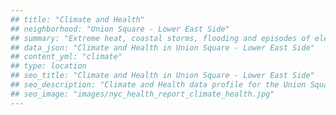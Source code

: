 ```yaml
---
## title: "Climate and Health"
## neighborhood: "Union Square - Lower East Side"
## summary: "Extreme heat, coastal storms, flooding and episodes of elevated ozone are climate-related hazards that may increase with climate change and have important public health impacts in New York City. Extreme weather can cause power outages, which also threaten public health. This report provides neighborhood indicators of climate-related hazards, vulnerability and health impacts."
## data_json: "Climate and Health in Union Square - Lower East Side"
## content_yml: "climate"
## type: location
## seo_title: "Climate and Health in Union Square - Lower East Side"
## seo_description: "Climate and Health data profile for the Union Square - Lower East Side neighborhood of NYC."
## seo_image: "images/nyc_health_report_climate_health.jpg"
---
```

